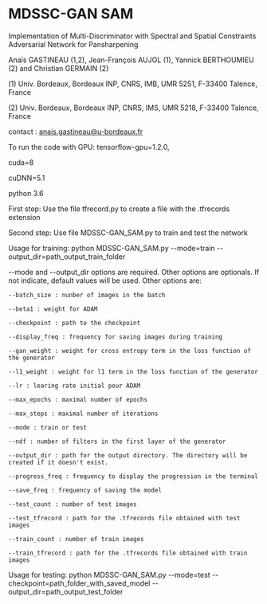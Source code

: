 # MDSSC-GAN SAM

Implementation of Multi-Discriminator with Spectral and Spatial Constraints Adversarial Network for Pansharpening

Anaïs GASTINEAU (1,2), Jean-François AUJOL (1), Yannick BERTHOUMIEU (2) and Christian GERMAIN (2)

(1) Univ. Bordeaux, Bordeaux INP, CNRS, IMB, UMR 5251, F-33400 Talence, France 

(2) Univ. Bordeaux, Bordeaux INP, CNRS, IMS, UMR 5218, F-33400 Talence, France 

contact : anais.gastineau@u-bordeaux.fr

To run the code with GPU:
tensorflow-gpu=1.2.0, 

cuda=8 

cuDNN=5.1 

python 3.6

First step:
Use the file tfrecord.py to create a file with the .tfrecords extension

Second step:
Use file MDSSC-GAN_SAM.py to train and test the network

Usage for training:
python MDSSC-GAN_SAM.py --mode=train --output_dir=path_output_train_folder

--mode and --output_dir options are required. Other options are optionals. If not indicate, default values will be used. Other options are:
    
    --batch_size : nunber of images in the batch
    
    --beta1 : weight for ADAM
    
    --checkpoint : path to the checkpoint 
    
    --display_freq : frequency for saving images during training
    
    --gan_weight : weight for cross entropy term in the loss function of the generator
    
    --l1_weight : weight for l1 term in the loss function of the generator
    
    --lr : learing rate initial pour ADAM
    
    --max_epochs : maximal number of epochs
    
    --max_steps : maximal number of itérations
    
    --mode : train or test
    
    --ndf : number of filters in the first layer of the generator
    
    --output_dir : path for the output directory. The directory will be created if it doesn't exist.
    
    --progress_freq : frequency to display the progression in the terminal 
    
    --save_freq : frequency of saving the model
    
    --test_count : number of test images
    
    --test_tfrecord : path for the .tfrecords file obtained with test images
    
    --train_count : number of train images
    
    --train_tfrecord : path for the .tfrecords file obtained with train images

Usage for testing:
python MDSSC-GAN_SAM.py --mode=test --checkpoint=path_folder_with_saved_model --output_dir=path_output_test_folder

